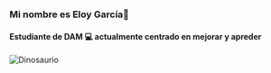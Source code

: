 ### Mi nombre es Eloy García👋
#### Estudiante de DAM 💻 actualmente **centrado en mejorar y apreder**

![Dinosaurio]([http://www.reactiongifs.us/wp-content/uploads/2013/10/nuh_uh_conan_obrien.gif](https://pa1.narvii.com/6957/d2eb600c80c27ee32a019bcddccbc83ec7394c92r1-500-150_hq.gif))

<!--
**eloygar/eloygar** is a ✨ _special_ ✨ repository because its `README.md` (this file) appears on your GitHub profile.

Here are some ideas to get you started:

- 🔭 I’m currently working on ...
- 🌱 I’m currently learning ...
- 👯 I’m looking to collaborate on ...
- 🤔 I’m looking for help with ...
- 💬 Ask me about ...
- 📫 How to reach me: ...
- 😄 Pronouns: ...
- ⚡ Fun fact: ...
-->
